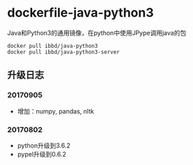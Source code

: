 # dockerfile-java-python3
Java和Python3的通用镜像，在python中使用JPype调用java的包

```
docker pull ibbd/java-python3
docker pull ibbd/java-python3-server
```

## 升级日志
### 20170905

- 增加：numpy, pandas, nltk

### 20170802

- python升级到3.6.2
- pypel升级到0.6.2



